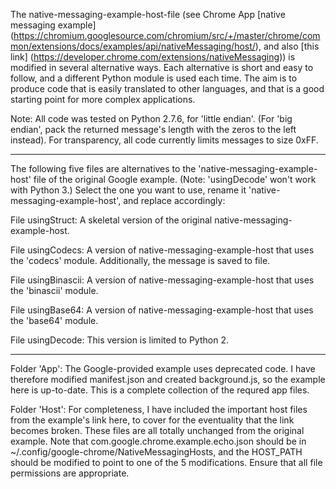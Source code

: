 The native-messaging-example-host-file (see Chrome App [native messaging example] (https://chromium.googlesource.com/chromium/src/+/master/chrome/common/extensions/docs/examples/api/nativeMessaging/host/), and also [this link] (https://developer.chrome.com/extensions/nativeMessaging)) is modified in several alternative ways.  Each alternative is short and easy to follow, and a different Python module is used each time.  The aim is to produce code that is easily translated to other languages, and that is a good starting point for more complex applications.  

Note: All code was tested on Python 2.7.6, for 'little endian'.  (For 'big endian', pack the returned message's length with the zeros to the left instead).  For transparency, all code currently limits messages to size 0xFF.

----------------------

The following five files are alternatives to the 'native-messaging-example-host' file of the original Google example.  (Note: 'usingDecode' won't work with Python 3.)  Select the one you want to use, 
rename it 'native-messaging-example-host', and replace accordingly:

File usingStruct:  A skeletal version of the original native-messaging-example-host.  

File usingCodecs:  A version of native-messaging-example-host that uses the 'codecs' module.  Additionally, the message is saved to file.

File usingBinascii: A version of native-messaging-example-host that uses the 'binascii' module.

File usingBase64: A version of native-messaging-example-host that uses the 'base64' module. 

File usingDecode: This version is limited to Python 2.

----------------------

Folder 'App': The Google-provided example uses deprecated code.  I have therefore modified manifest.json and created background.js, so the example here is up-to-date.  This is a complete collection of the requred app files.

Folder 'Host':  For completeness, I have included the important host files from the example's link here, to cover for the eventuality that the link becomes broken.  These files are all totally unchanged from the original example.
Note that com.google.chrome.example.echo.json should be in ~/.config/google-chrome/NativeMessagingHosts, and the HOST_PATH should be modified to point to one of the 5 modifications.  Ensure that all file permissions are appropriate.

